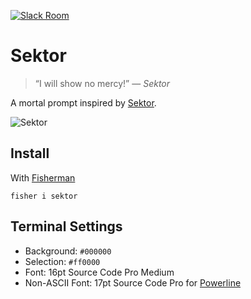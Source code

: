[![Slack Room][slack-badge]][slack-link]

# Sektor

> “I will show no mercy!” — _Sektor_

A mortal prompt inspired by [Sektor][Sektor-search].

![Sektor]

## Install

With [Fisherman]

```fish
fisher i sektor
```

## Terminal Settings

* Background: `#000000`
* Selection: `#ff0000`
* Font: 16pt Source Code Pro Medium
* Non-ASCII Font: 17pt Source Code Pro for [Powerline]

[slack-link]: https://fisherman-wharf.herokuapp.com/
[slack-badge]: https://img.shields.io/badge/slack-join%20the%20chat-00B9FF.svg?style=flat-square

[Fisherman]: https://github.com/fisherman/fisherman
[Powerline]: https://github.com/powerline/fonts
[Sektor]: https://cloud.githubusercontent.com/assets/8317250/13676788/8ea776d2-e72a-11e5-9631-84f1255c9e3a.png
[Sektor-search]: https://www.google.com/search?q=sektor&source=lnms&tbm=isch&sa=X&ved=0ahUKEwi13ffoiLbLAhUGhqYKHf1CBC8Q_AUIBygB&biw=1110&bih=701#tbm=isch&q=sektor+mk9&imgrc=k9jYtB0OV4AA4M%3A
